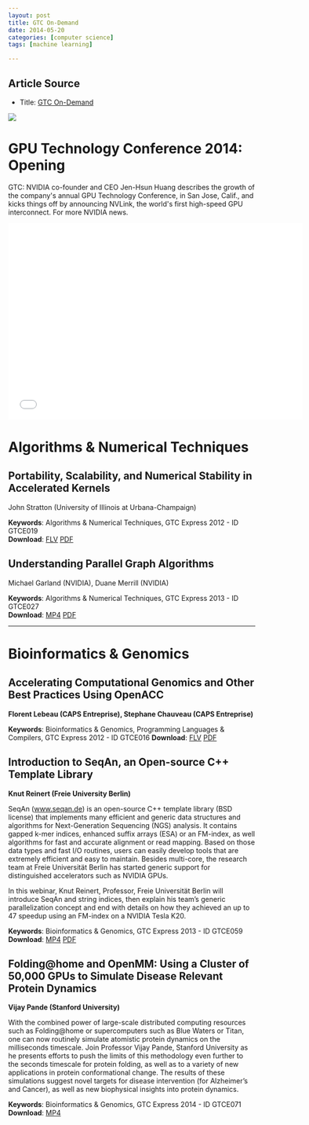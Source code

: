```yaml
---
layout: post
title: GTC On-Demand
date: 2014-05-20
categories: [computer science]
tags: [machine learning]

---
```



## Article Source
* Title: [GTC On-Demand](http://on-demand-gtc.gputechconf.com/gtcnew/on-demand-gtc.php?searchByKeyword=GTC+Express&searchItems=&sessionTopic=&sessionEvent=&sessionYear=&sessionFormat=&submit=&select=+)

[![](http://sungsoo.github.com/images/gtc.png)](http://sungsoo.github.com/images/gtc.png)

# GPU Technology Conference 2014: Opening

GTC: NVIDIA co-founder and CEO Jen-Hsun Huang describes the growth of the company's annual GPU Technology Conference, in San Jose, Calif., and kicks things off by announcing NVLink, the world's first high-speed GPU interconnect. For more NVIDIA news.

<iframe width="600" height="400" src="//www.youtube.com/embed/qaJGfWDFo74?list=PLZHnYvH1qtOZZJB2RtwGVK7b233j7bw1K" frameborder="0" allowfullscreen></iframe>

# Algorithms & Numerical Techniques

## Portability, Scalability, and Numerical Stability in Accelerated Kernels

John Stratton (University of Illinois at Urbana-Champaign)  

**Keywords**: Algorithms & Numerical Techniques, GTC Express 2012 - ID GTCE019  
**Download**: [FLV](http://www.gputechconf.com/content/includes/gtc/video/stream-john-stratton-webinar-oct2012.html) [PDF](http://on-demand.gputechconf.com/gtc-express/2012/presentations/portability-scalability-and-numerical-stability-in-accelerated-kernels.pdf)


## Understanding Parallel Graph Algorithms
Michael Garland (NVIDIA), Duane Merrill (NVIDIA)

**Keywords**: Algorithms & Numerical Techniques, GTC Express 2013 - ID GTCE027  
**Download**: [MP4](http://on-demand.gputechconf.com/gtc-express/2013/videos/understanding-parallel-graph-algorithms.mp4) [PDF](http://on-demand.gputechconf.com/gtc-express/2013/presentations/understanding-parallel-graph-algorithms.pdf)

---

# Bioinformatics & Genomics

## Accelerating Computational Genomics and Other Best Practices Using OpenACC
**Florent Lebeau (CAPS Entreprise), Stephane Chauveau (CAPS Entreprise)**

**Keywords**: Bioinformatics & Genomics, Programming Languages & Compilers, GTC Express 2012 - ID GTCE016
**Download**: [FLV](http://www.gputechconf.com/content/includes/gtc/video/stream-caps-entreprise-webinar-sep2012.html) [PDF](http://on-demand.gputechconf.com/gtc-express/2012/presentations/accelerating-computational-genomics.pdf)


## Introduction to SeqAn, an Open-source C++ Template Library
**Knut Reinert (Freie University Berlin)**

SeqAn (www.seqan.de) is an open-source C++ template library (BSD license) that implements many efficient and generic data structures and algorithms for Next-Generation Sequencing (NGS) analysis. It contains gapped k-mer indices, enhanced suffix arrays (ESA) or an FM-index, as well algorithms for fast and accurate alignment or read mapping. Based on those data types and fast I/O routines, users can easily develop tools that are extremely efficient and easy to maintain. Besides multi-core, the research team at Freie Universität Berlin has started generic support for distinguished accelerators such as NVIDIA GPUs.

In this webinar, Knut Reinert, Professor, Freie Universität Berlin will introduce SeqAn and string indices, then explain his team’s generic parallelization concept and end with details on how they achieved an up to 47 speedup using an FM-index on a NVIDIA Tesla K20. 

**Keywords**: Bioinformatics & Genomics, GTC Express 2013 - ID GTCE059  
**Download**: [MP4](http://on-demand.gputechconf.com/gtc/2013/webinar/gtc-express-introduction-to-seqan.mp4) [PDF](http://on-demand.gputechconf.com/gtc/2013/webinar/gtc-express-introduction-to-seqan.pdf)

## Folding@home and OpenMM: Using a Cluster of 50,000 GPUs to Simulate Disease Relevant Protein Dynamics
**Vijay Pande (Stanford University)**

With the combined power of large-scale distributed computing resources such as Folding@home or supercomputers such as Blue Waters or Titan, one can now routinely simulate atomistic protein dynamics on the milliseconds timescale. Join Professor Vijay Pande, Stanford University as he presents efforts to push the limits of this methodology even further to the seconds timescale for protein folding, as well as to a variety of new applications in protein conformational change. The results of these simulations suggest novel targets for disease intervention (for Alzheimer’s and Cancer), as well as new biophysical insights into protein dynamics. 

**Keywords**: Bioinformatics & Genomics, GTC Express 2014 - ID GTCE071  
**Download**: [MP4](http://on-demand.gputechconf.com/gtc/2014/webinar/gtc-express-openmm-webinar.mp4)
